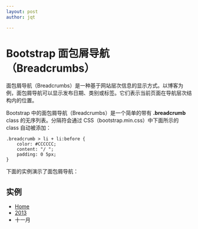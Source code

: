 ```yaml
---
layout: post
author: jqt

---
```

# Bootstrap 面包屑导航（Breadcrumbs）

面包屑导航（Breadcrumbs）是一种基于网站层次信息的显示方式。以博客为例，面包屑导航可以显示发布日期、类别或标签。它们表示当前页面在导航层次结构内的位置。

Bootstrap 中的面包屑导航（Breadcrumbs）是一个简单的带有 **.breadcrumb** class 的无序列表。分隔符会通过 CSS（bootstrap.min.css）中下面所示的 class 自动被添加：

```
.breadcrumb > li + li:before {
    color: #CCCCCC;
    content: "/ ";
    padding: 0 5px;
}
```

下面的实例演示了面包屑导航：

## 实例

<ul class="breadcrumb">    <li><a href="#">Home</a></li>    <li><a href="#">2013</a></li>    <li class="active">十一月</li> </ul>